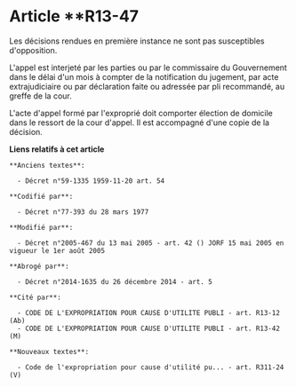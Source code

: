 # Article **R13-47

Les décisions rendues en première instance ne sont pas susceptibles d'opposition.

L'appel est interjeté par les parties ou par le commissaire du Gouvernement dans le délai d'un mois à compter de la
notification du jugement, par acte extrajudiciaire ou par déclaration faite ou adressée par pli recommandé, au greffe de la
cour.

L'acte d'appel formé par l'exproprié doit comporter élection de domicile dans le ressort de la cour d'appel. Il est
accompagné d'une copie de la décision.

**Liens relatifs à cet article**

	**Anciens textes**:

	  - Décret n°59-1335 1959-11-20 art. 54

	**Codifié par**:

	  - Décret n°77-393 du 28 mars 1977

	**Modifié par**:

	  - Décret n°2005-467 du 13 mai 2005 - art. 42 () JORF 15 mai 2005 en vigueur le 1er août 2005

	**Abrogé par**:

	  - Décret n°2014-1635 du 26 décembre 2014 - art. 5

	**Cité par**:

	  - CODE DE L'EXPROPRIATION POUR CAUSE D'UTILITE PUBLI - art. R13-12 (Ab)
	  - CODE DE L'EXPROPRIATION POUR CAUSE D'UTILITE PUBLI - art. R13-42 (M)

	**Nouveaux textes**:

	  - Code de l'expropriation pour cause d'utilité pu... - art. R311-24 (V)
